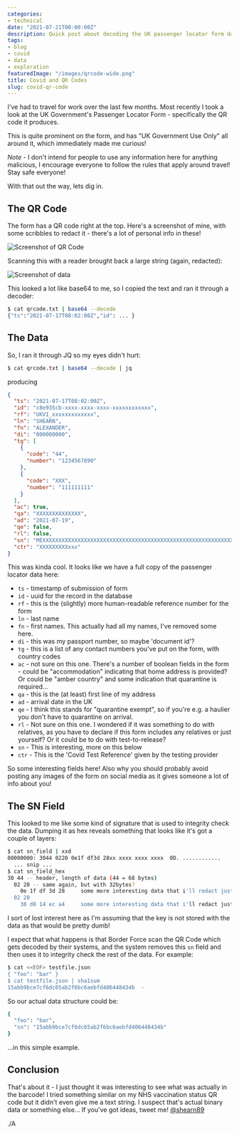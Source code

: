 ```yaml
---
categories:
- technical
date: "2021-07-21T00:00:00Z"
description: Quick post about decoding the UK passenger locator form data
tags:
- blog
- covid
- data
- exploration
featuredImage: "/images/qrcode-wide.png"
title: Covid and QR Codes
slug: covid-qr-code
---
```

I've had to travel for work over the last few months. Most recently I took a look at the UK Government's Passenger Locator Form - specifically the QR code it produces.
<!--more-->
This is quite prominent on the form, and has "UK Government Use Only" all around it, which immediately made me curious!

*Note* - I don't intend for people to use any information here for anything malicious, I encourage everyone to follow the rules that apply around travel! Stay safe everyone!

With that out the way, lets dig in.

## The QR Code

The form has a QR code right at the top. Here's a screenshot of mine, with some scribbles to redact it - there's a lot of personal info in these!

![Screenshot of QR Code](/images/passenger-locator-form.png)

Scanning this with a reader brought back a large string (again, redacted):

![Screenshot of data](/images/passenger-qr-code-data.png)

This looked a lot like base64 to me, so I copied the text and ran it through a decoder:

```sh
$ cat qrcode.txt | base64 --decode
{"ts":"2021-07-17T08:02:00Z","id": ... }
```

## The Data

So, I ran it through JQ so my eyes didn't hurt:

```sh
$ cat qrcode.txt | base64 --decode | jq
```
producing
```json
{
  "ts": "2021-07-17T08:02:00Z",
  "id": "c8e935cb-xxxx-xxxx-xxxx-xxxxxxxxxxxx",
  "rf": "UKVI_xxxxxxxxxxxxx",
  "ln": "SHEARN",
  "fn": "ALEXANDER",
  "di": "000000000",
  "tg": [
    {
      "code": "44",
      "number": "1234567890"
    },
    {
      "code": "XXX",
      "number": "111111111"
    }
  ],
  "ac": true,
  "qa": "XXXXXXXXXXXXXX",
  "ad": "2021-07-19",
  "qe": false,
  "rl": false,
  "sn": "MEXXXXXXXXXXXXXXXXXXXXXXXXXXXXXXXXXXXXXXXXXXXXXXXXXXXXXXXXXXXXXXXXXXXXXXXXXXXXXXXXXXXXXXXXeZ+w==",
  "ctr": "XXXXXXXXXxxx"
}
```

This was kinda cool. It looks like we have a full copy of the passenger locator data here:

* `ts` - timestamp of submission of form
* `id` - uuid for the record in the database
* `rf` - this is the (slightly) more human-readable reference number for the form
* `ln` - last name
* `fn` - first names. This actually had all my names, I've removed some here.
* `di` - this was my passport number, so maybe 'document id'?
* `tg` - this is a list of any contact numbers you've put on the form, with country codes
* `ac` - not sure on this one. There's a number of boolean fields in the form - could be "accommodation" indicating that home address is provided? Or could be "amber country" and some indication that quarantine is required...
* `qa` - this is the (at least) first line of my address
* `ad` - arrival date in the UK
* `qe` - I think this stands for "quarantine exempt", so if you're e.g. a haulier you don't have to quarantine on arrival.
* `rl` - Not sure on this one. I wondered if it was something to do with relatives, as you have to declare if this form includes any relatives or just yourself? Or it could be to do with test-to-release?
* `sn` - This is interesting, more on this below
* `ctr` - This is the 'Covid Test Reference' given by the testing provider

So some interesting fields here! Also why you should probably avoid posting any images of the form on social media as it gives someone a lot of info about you!

## The SN Field

This looked to me like some kind of signature that is used to integrity check the data. Dumping it as hex reveals something that looks like it's got a couple of layers:

```sh
$ cat sn_field | xxd
00000000: 3044 0220 0e1f df3d 28xx xxxx xxxx xxxx  0D. ............
  ... snip ...
$ cat sn_field_hex
30 44 -- header, length of data (44 = 68 bytes)
  02 20 -- same again, but with 32bytes?
    0e 1f df 3d 28     some more interesting data that i'll redact just in case            ac c6 fe
  02 20
    38 d8 14 ec a4     some more interesting data that i'll redact just in case            67 99 fb
```

I sort of lost interest here as I'm assuming that the key is not stored with the data as that would be pretty dumb!

I expect that what happens is that Border Force scan the QR Code which gets decoded by their systems, and the system removes this `sn` field and then uses it to integrity check the rest of the data. For example:

```sh
$ cat <<EOF> testfile.json
{ "foo": "bar" }
$ cat testfile.json | sha1sum
15abb9bce7cf6dc65ab2f6bc6aebfd406448434b  -
```

So our actual data structure could be:

```sh
{
  "foo": "bar",
  "sn": "15abb9bce7cf6dc65ab2f6bc6aebfd406448434b"
}
```

...in this simple example.

## Conclusion

That's about it - I just thought it was interesting to see what was actually in the barcode! I tried something similar on my NHS vaccination status QR code but it didn't even give me a text string. I suspect that's actual binary data or something else... If you've got ideas, tweet me! [@shearn89](https://twitter.com/shearn89)

./A
